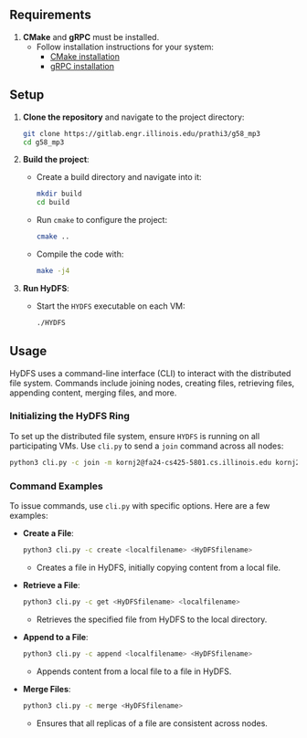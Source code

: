 ## Requirements

1. **CMake** and **gRPC** must be installed.
   - Follow installation instructions for your system:
     - [CMake installation](https://cmake.org/install/)
     - [gRPC installation](https://grpc.io/docs/languages/cpp/quickstart/)

## Setup

1. **Clone the repository** and navigate to the project directory:
   ```bash
   git clone https://gitlab.engr.illinois.edu/prathi3/g58_mp3
   cd g58_mp3
   ```

2. **Build the project**:
   - Create a build directory and navigate into it:
     ```bash
     mkdir build
     cd build
     ```
   - Run `cmake` to configure the project:
     ```bash
     cmake ..
     ```
   - Compile the code with:
     ```bash
     make -j4
     ```

3. **Run HyDFS**:
   - Start the `HYDFS` executable on each VM:
     ```bash
     ./HYDFS
     ```

## Usage

HyDFS uses a command-line interface (CLI) to interact with the distributed file system. Commands include joining nodes, creating files, retrieving files, appending content, merging files, and more.

### Initializing the HyDFS Ring

To set up the distributed file system, ensure `HYDFS` is running on all participating VMs. Use `cli.py` to send a `join` command across all nodes:

```bash
python3 cli.py -c join -m kornj2@fa24-cs425-5801.cs.illinois.edu kornj2@fa24-cs425-5802.cs.illinois.edu kornj2@fa24-cs425-5803.cs.illinois.edu kornj2@fa24-cs425-5804.cs.illinois.edu kornj2@fa24-cs425-5805.cs.illinois.edu kornj2@fa24-cs425-5806.cs.illinois.edu kornj2@fa24-cs425-5807.cs.illinois.edu kornj2@fa24-cs425-5808.cs.illinois.edu kornj2@fa24-cs425-5809.cs.illinois.edu kornj2@fa24-cs425-5810.cs.illinois.edu
```

### Command Examples

To issue commands, use `cli.py` with specific options. Here are a few examples:

- **Create a File**:
  ```bash
  python3 cli.py -c create <localfilename> <HyDFSfilename>
  ```
  - Creates a file in HyDFS, initially copying content from a local file.

- **Retrieve a File**:
  ```bash
  python3 cli.py -c get <HyDFSfilename> <localfilename>
  ```
  - Retrieves the specified file from HyDFS to the local directory.

- **Append to a File**:
  ```bash
  python3 cli.py -c append <localfilename> <HyDFSfilename>
  ```
  - Appends content from a local file to a file in HyDFS.

- **Merge Files**:
  ```bash
  python3 cli.py -c merge <HyDFSfilename>
  ```
  - Ensures that all replicas of a file are consistent across nodes.
